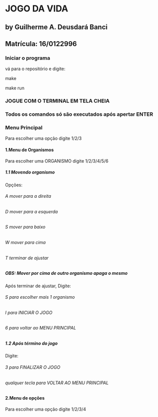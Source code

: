 #									JOGO DA VIDA
## by Guilherme A. Deusdará Banci  							
## Matrícula: 16/0122996



### Iniciar o programa

vá para o repositório e digite:

make

make run

### JOGUE COM O TERMINAL EM TELA CHEIA
###	Todos os comandos só são executados após apertar ENTER

### Menu Principal

Para escolher uma opção digite 1/2/3


#### 1.Menu de Organismos

Para escolher uma ORGANISMO digite 1/2/3/4/5/6


##### 1.1 Movendo organismo

Opções:

###### A    mover para a direita
###### D    mover para a esquerda
###### S    mover para baixo
###### W    mover para cima

###### T    terminar de ajustar



##### OBS: Mover por cima de outro organismo apaga o mesmo

Após terminar de ajustar, Digite:

###### S    para escolher mais 1 organismo
###### I    para INICIAR O JOGO
###### 6    para voltar ao MENU PRINCIPAL


##### 1.2 Após término do jogo

Digite:

###### 3    					para FINALIZAR O JOGO

###### qualquer tecla			para VOLTAR AO MENU PRINCIPAL


#### 2.Menu de opções

Para escolher uma opção digite 1/2/3/4
